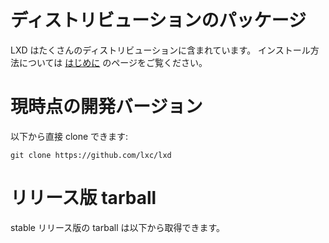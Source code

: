 # ディストリビューションのパッケージ <!-- Distribution packages -->
<!--
LXD is shipped by a number of Linux distributions.
Installation instructions can be found in our [getting started](/lxd/getting-started-cli/) guide.
-->
LXD はたくさんのディストリビューションに含まれています。
インストール方法については [はじめに](/ja/lxd/getting-started-cli/) のページをご覧ください。

# 現時点の開発バージョン <!-- Current development version -->
<!--
You can clone lxd directly with:
-->
以下から直接 clone できます:

    git clone https://github.com/lxc/lxd

# リリース版 tarball <!-- Release tarballs -->
<!--
Stable release tarballs are available for download below.
-->
stable リリース版の tarball は以下から取得できます。

